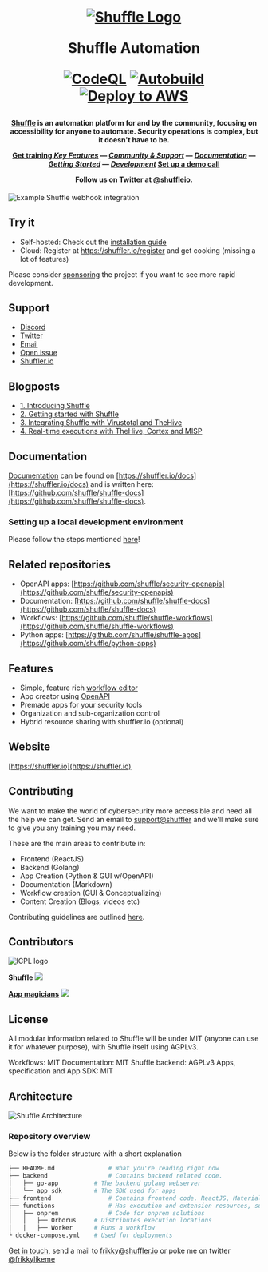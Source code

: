 <h1 align="center">

[![Shuffle Logo](https://github.com/Shuffle/Shuffle/blob/main/frontend/public/images/Shuffle_logo_new.png)](https://shuffler.io)

Shuffle Automation

[![CodeQL](https://github.com/Shuffle/Shuffle/actions/workflows/codeql-analysis.yml/badge.svg?branch=launch)](https://github.com/Shuffle/Shuffle/actions/workflows/codeql-analysis.yml)
[![Autobuild](https://github.com/Shuffle/Shuffle/actions/workflows/dockerbuild.yaml/badge.svg?branch=launch)](https://github.com/Shuffle/Shuffle/actions/workflows/dockerbuild.yaml)
[![Deploy to AWS](https://d1.awsstatic.com/cloudformation-deploy-to-aws-button.png)](https://console.aws.amazon.com/cloudformation/home?#/stacks/new?stackName=Shuffle-Instance&templateURL=https://raw.githubusercontent.com/Shuffle/Shuffle/refs/heads/2.0.0/template.yaml)

</h1><h4 align="center">

[Shuffle](https://shuffler.io) is an automation platform for and by the community, focusing on accessibility for anyone to automate. Security operations is complex, but it doesn't have to be.

[ Get training ](https://shuffler.io/training)
[_Key Features_](https://shuffler.io/docs/features) —
[_Community & Support_](https://discord.gg/B2CBzUm) —
[_Documentation_](https://shuffler.io/docs) —
[_Getting Started_](https://shuffler.io/docs/getting_started) —
[_Development_](https://github.com/shuffle/Shuffle/blob/master/.github/CONTRIBUTING.md) 
[ Set up a demo call ](https://shuffler.io/contact)

Follow us on Twitter at [@shuffleio](https://twitter.com/shuffleio).

</h4>

![Example Shuffle webhook integration](https://github.com/shuffle/Shuffle/blob/main/frontend/src/assets/img/github_shuffle_img.png)

## Try it
* Self-hosted: Check out the [installation guide](https://github.com/shuffle/shuffle/blob/master/.github/install-guide.md)
* Cloud: Register at https://shuffler.io/register and get cooking (missing a lot of features)

Please consider [sponsoring](https://github.com/sponsors/frikky) the project if you want to see more rapid development.

## Support
* [Discord](https://discord.gg/B2CBzUm)
* [Twitter](https://twitter.com/shuffleio)
* [Email](mailto:frikky@shuffler.io)
* [Open issue](https://github.com/shuffle/Shuffle/issues/new)
* [Shuffler.io](https://shuffler.io/contact)

## Blogposts
* [1. Introducing Shuffle](https://medium.com/security-operation-capybara/introducing-shuffle-an-open-source-soar-platform-part-1-58a529de7d12)
* [2. Getting started with Shuffle](https://medium.com/security-operation-capybara/getting-started-with-shuffle-an-open-source-soar-platform-part-2-1d7c67a64244)
* [3. Integrating Shuffle with Virustotal and TheHive](https://medium.com/@Frikkylikeme/integrating-shuffle-with-virustotal-and-thehive-open-source-soar-part-3-8e2e0d3396a9)
* [4. Real-time executions with TheHive, Cortex and MISP](https://medium.com/@Frikkylikeme/indicators-and-webhooks-with-thehive-cortex-and-misp-open-source-soar-part-4-f70cde942e59)

## Documentation
[Documentation](https://shuffler.io/docs) can be found on [https://shuffler.io/docs](https://shuffler.io/docs) and is written here: [https://github.com/shuffle/shuffle-docs](https://github.com/shuffle/shuffle-docs).

### Setting up a local development environment

Please follow the steps mentioned [here](https://github.com/Shuffle/Shuffle/blob/main/.github/install-guide.md#local-development-installation)!

## Related repositories
* OpenAPI apps: [https://github.com/shuffle/security-openapis](https://github.com/shuffle/security-openapis)
* Documentation: [https://github.com/shuffle/shuffle-docs](https://github.com/shuffle/shuffle-docs)
* Workflows: [https://github.com/shuffle/shuffle-workflows](https://github.com/shuffle/shuffle-workflows)
* Python apps: [https://github.com/shuffle/shuffle-apps](https://github.com/shuffle/python-apps)

## Features
* Simple, feature rich [workflow editor](https://shuffler.io/docs/workflows)
* App creator using [OpenAPI](https://github.com/shuffle/OpenAPI-security-definitions)
* Premade apps for your security tools
* Organization and sub-organization control
* Hybrid resource sharing with shuffler.io (optional)

## Website
[https://shuffler.io](https://shuffler.io)

## Contributing
We want to make the world of cybersecurity more accessible and need all the help we can get. Send an email to [support@shuffler](mailto:support@shuffler.io) and we'll make sure to give you any training you may need.

These are the main areas to contribute in:
* Frontend (ReactJS)
* Backend (Golang)
* App Creation (Python & GUI w/OpenAPI)
* Documentation (Markdown)
* Workflow creation (GUI & Conceptualizing) 
* Content Creation (Blogs, videos etc) 

Contributing guidelines are outlined [here](https://github.com/shuffle/Shuffle/blob/master/.github/CONTRIBUTING.md).

## Contributors 
![ICPL logo](https://github.com/Shuffle/Shuffle/blob/main/frontend/src/assets/img/icpl_logo.png)

**Shuffle**
<a href="https://github.com/shuffle/shuffle/graphs/contributors">
  <img src="https://contrib.rocks/image?repo=shuffle/shuffle" />
</a>

[**App magicians**](https://github.com/shuffle/shuffle-apps)
<a href="https://github.com/shuffle/shuffle-apps/graphs/contributors">
  <img src="https://contrib.rocks/image?repo=shuffle/shuffle-apps" />
</a>


## License
All modular information related to Shuffle will be under MIT (anyone can use it for whatever purpose), with Shuffle itself using AGPLv3. 

Workflows: MIT
Documentation: MIT
Shuffle backend: AGPLv3 
Apps, specification and App SDK: MIT

## Architecture
![Shuffle Architecture](https://github.com/shuffle/Shuffle/blob/main/frontend/src/assets/img/shuffle_architecture.png)

### Repository overview 
Below is the folder structure with a short explanation
```bash
├── README.md				# What you're reading right now
├── backend					# Contains backend related code.
│   ├── go-app 			# The backend golang webserver
│   └── app_sdk			# The SDK used for apps
├── frontend				# Contains frontend code. ReactJS, Material UI and cytoscape
├── functions				# Has execution and extension resources, such as the Wazuh integration
│   ├── onprem				# Code for onprem solutions
│   │   ├── Orborus 	# Distributes execution locations
│   │   ├── Worker		# Runs a workflow
└ docker-compose.yml 	# Used for deployments
```

[Get in touch](https://shuffler.io/contact), send a mail to [frikky@shuffler.io](mailto:frikky@shuffler.io) or poke me on twitter [@frikkylikeme](https://twitter.com/frikkylikeme)
